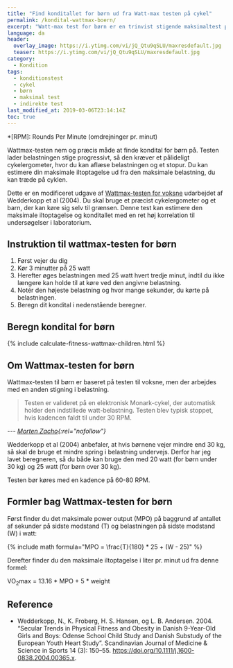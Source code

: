 ```yaml
---
title: "Find konditallet for børn ud fra Watt-max testen på cykel"
permalink: /kondital-wattmax-boern/
excerpt: "Watt-max test for børn er en trinvist stigende maksimaltest på ergometercykel, som du kan bruge til at udregne konditallet."
language: da
header:
  overlay_image: https://i.ytimg.com/vi/jQ_Qtu9qSLU/maxresdefault.jpg
  teaser: https://i.ytimg.com/vi/jQ_Qtu9qSLU/maxresdefault.jpg
category:
  - Kondition
tags:
  - konditionstest
  - cykel
  - børn
  - maksimal test
  - indirekte test
last_modified_at: 2019-03-06T23:14:14Z
toc: true
---
```


*[RPM]: Rounds Per Minute (omdrejninger pr. minut)

Wattmax-testen nem og præcis måde at finde kondital for børn på. Testen lader belastningen stige progressivt, så den kræver et pålideligt cykelergometer, hvor du kan aflæse belastningen og et stopur. Du kan estimere din maksimale iltoptagelse ud fra den maksimale belastning, du kan træde på cyklen.

Dette er en modificeret udgave af [Wattmax-testen for voksne](/kondital-wattmax/) udarbejdet af Wedderkopp et al (2004). Du skal bruge et præcist cykelergometer og et barn, der kan køre sig selv til grænsen. Denne test kan estimere den maksimale iltoptagelse og konditallet med en ret høj korrelation til undersøgelser i laboratorium. 

## Instruktion til wattmax-testen for børn

1. Først vejer du dig
2. Kør 3 minutter på 25 watt
3. Herefter øges belastningen med 25 watt hvert tredje minut, indtil du ikke længere kan holde til at køre ved den angivne belastning.
3. Notér den højeste belastning og hvor mange sekunder, du kørte på belastningen. 
4. Beregn dit kondital i nedenstående beregner.

## Beregn kondital for børn

{% include calculate-fitness-wattmax-children.html %}

## Om Wattmax-testen for børn

Wattmax-testen til børn er baseret på testen til voksne, men der arbejdes med en anden stigning i belastning.

> Testen er valideret på en elektronisk Monark-cykel, der automatisk holder den indstillede watt-belastning. Testen blev typisk stoppet, hvis kadencen faldt til under 30 RPM.

--- <cite>[Morten Zacho](http://web.archive.org/web/20150403145124/http://www.motion-online.dk/konditionstraening/testning/watt-max-test-for-boern/){:rel="nofollow"}</cite>

Wedderkopp et al (2004) anbefaler, at hvis børnene vejer mindre end 30 kg, så skal de bruge et mindre spring i belastning undervejs. Derfor har jeg lavet beregneren, så du både kan bruge den med 20 watt (for børn under 30 kg) og 25 watt (for børn over 30 kg).

Testen bør køres med en kadence på 60-80 RPM.

## Formler bag Wattmax-testen for børn


Først finder du det maksimale power output (MPO) på baggrund af antallet af sekunder på sidste modstand (T) og belastningen på sidste modstand (W) i watt:

{% include math formula="MPO = \frac{T}{180} * 25 + (W - 25)" %}

Derefter finder du den maksimale iltoptagelse i liter pr. minut ud fra denne formel:

VO<sub>2</sub>max = 13.16 * MPO + 5 * weight

## Reference

- Wedderkopp, N., K. Froberg, H. S. Hansen, og L. B. Andersen. 2004. “Secular Trends in Physical Fitness and Obesity in Danish 9-Year-Old Girls and Boys: Odense School Child Study and Danish Substudy of the European Youth Heart Study”. Scandinavian Journal of Medicine & Science in Sports 14 (3): 150–55. <https://doi.org/10.1111/j.1600-0838.2004.00365.x>.

